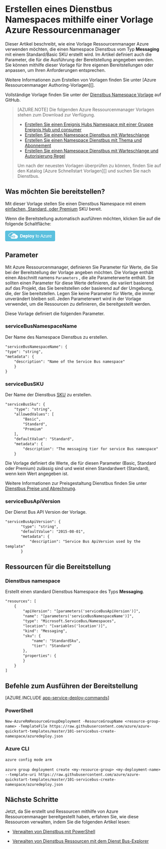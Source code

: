 <properties
    pageTitle="Erstellen eines Dienstbus Namespaces mithilfe einer Vorlage Ressourcenmanager | Microsoft Azure"
    description="Verwenden Sie Ressourcenmanager Azure-Vorlage, um einen Namespace Dienstbus erstellen"
    services="service-bus"
    documentationCenter=".net"
    authors="sethmanheim"
    manager="timlt"
    editor=""/>

<tags
    ms.service="service-bus"
    ms.devlang="tbd"
    ms.topic="article"
    ms.tgt_pltfrm="dotnet"
    ms.workload="na"
    ms.date="10/04/2016"
    ms.author="sethm;shvija"/>

# <a name="create-a-service-bus-namespace-using-an-azure-resource-manager-template"></a>Erstellen eines Dienstbus Namespaces mithilfe einer Vorlage Azure Ressourcenmanager

Dieser Artikel beschreibt, wie eine Vorlage Ressourcenmanager Azure verwenden möchten, die einen Namespace Dienstbus vom Typ **Messaging** mit einem Standard/Basic SKU erstellt wird. Im Artikel definiert auch die Parameter, die für die Ausführung der Bereitstellung angegeben werden. Sie können mithilfe dieser Vorlage für Ihre eigenen Bereitstellungen oder anpassen, um Ihren Anforderungen entsprechen.

Weitere Informationen zum Erstellen von Vorlagen finden Sie unter [Azure Ressourcenmanager Authoring-Vorlagen][].

Vollständige Vorlage finden Sie unter der [Dienstbus Namespace Vorlage][] auf GitHub.

>[AZURE.NOTE] Die folgenden Azure Ressourcenmanager Vorlagen stehen zum Download zur Verfügung. 
>
>-    [Erstellen Sie einen Ereignis Hubs Namespace mit einer Gruppe Ereignis Hub und consumer](../event-hubs/event-hubs-resource-manager-namespace-event-hub.md)
>-    [Erstellen Sie einen Namespace Dienstbus mit Warteschlange](service-bus-resource-manager-namespace-queue.md)
>-    [Erstellen Sie einen Namespace Dienstbus mit Thema und Abonnement](service-bus-resource-manager-namespace-topic.md)
>-    [Erstellen Sie einen Namespace Dienstbus mit Warteschlange und Autorisierung Regel](service-bus-resource-manager-namespace-auth-rule.md)
>
>Um nach der neuesten Vorlagen überprüfen zu können, finden Sie auf den Katalog [Azure Schnellstart Vorlagen][] und suchen Sie nach Dienstbus.

## <a name="what-will-you-deploy"></a>Was möchten Sie bereitstellen?

Mit dieser Vorlage stellen Sie einen Dienstbus Namespace mit einem [einfachen, Standard, oder Premium](https://azure.microsoft.com/pricing/details/service-bus/) SKU bereit.

Wenn die Bereitstellung automatisch ausführen möchten, klicken Sie auf die folgende Schaltfläche:

[![Bereitstellen für Azure](./media/service-bus-resource-manager-namespace/deploybutton.png)](https://portal.azure.com/#create/Microsoft.Template/uri/https%3A%2F%2Fraw.githubusercontent.com%2FAzure%2Fazure-quickstart-templates%2Fmaster%2F101-servicebus-create-namespace%2Fazuredeploy.json)

## <a name="parameters"></a>Parameter

Mit Azure Ressourcenmanager, definieren Sie Parameter für Werte, die Sie bei der Bereitstellung der Vorlage angeben möchten. Die Vorlage enthält einen Abschnitt namens `Parameters` , die alle Parameterwerte enthält. Sie sollten einen Parameter für diese Werte definieren, die variiert basierend auf das Projekt, das Sie bereitstellen oder basierend auf der Umgebung, die, der Sie bereitstellen. Legen Sie keine Parameter für Werte, die immer unverändert bleiben soll. Jeden Parameterwert wird in der Vorlage verwendet, um die Ressourcen zu definieren, die bereitgestellt werden.

Diese Vorlage definiert die folgenden Parameter.

### <a name="servicebusnamespacename"></a>serviceBusNamespaceName

Der Name des Namespace Dienstbus zu erstellen.

```
"serviceBusNamespaceName": {
"type": "string",
"metadata": { 
    "description": "Name of the Service Bus namespace" 
    }
}
```

### <a name="servicebussku"></a>serviceBusSKU

Der Name der Dienstbus [SKU](https://azure.microsoft.com/pricing/details/service-bus/) zu erstellen.

```
"serviceBusSku": { 
    "type": "string", 
    "allowedValues": [ 
        "Basic", 
        "Standard",
        "Premium" 
    ], 
    "defaultValue": "Standard", 
    "metadata": { 
        "description": "The messaging tier for service Bus namespace" 
    } 

```

Die Vorlage definiert die Werte, die für diesen Parameter (Basic, Standard oder Premium) zulässig sind und weist einen Standardwert (Standard), wenn kein Wert angegeben ist.

Weitere Informationen zur Preisgestaltung Dienstbus finden Sie unter [Dienstbus Preise und Abrechnung][].

### <a name="servicebusapiversion"></a>serviceBusApiVersion

Der Dienst Bus API Version der Vorlage.

```
"serviceBusApiVersion": { 
       "type": "string", 
       "defaultValue": "2015-08-01", 
       "metadata": { 
           "description": "Service Bus ApiVersion used by the template" 
       } 
```

## <a name="resources-to-deploy"></a>Ressourcen für die Bereitstellung

### <a name="service-bus-namespace"></a>Dienstbus namespace

Erstellt einen standard Dienstbus Namespace des Typs **Messaging**.

```
"resources": [
    {
        "apiVersion": "[parameters('serviceBusApiVersion')]",
        "name": "[parameters('serviceBusNamespaceName')]",
        "type": "Microsoft.ServiceBus/Namespaces",
        "location": "[variables('location')]",
        "kind": "Messaging",
        "sku": {
            "name": "StandardSku",
            "tier": "Standard"
        },
        "properties": {
        }
    }
]
```

## <a name="commands-to-run-deployment"></a>Befehle zum Ausführen der Bereitstellung

[AZURE.INCLUDE [app-service-deploy-commands](../../includes/app-service-deploy-commands.md)]

### <a name="powershell"></a>PowerShell

```
New-AzureRmResourceGroupDeployment -ResourceGroupName <resource-group-name> -TemplateFile https://raw.githubusercontent.com/azure/azure-quickstart-templates/master/101-servicebus-create-namespace/azuredeploy.json
```

### <a name="azure-cli"></a>Azure CLI

```
azure config mode arm

azure group deployment create <my-resource-group> <my-deployment-name> --template-uri https://raw.githubusercontent.com/azure/azure-quickstart-templates/master/101-servicebus-create-namespace/azuredeploy.json
```

## <a name="next-steps"></a>Nächste Schritte

Jetzt, da Sie erstellt und Ressourcen mithilfe von Azure Ressourcenmanager bereitgestellt haben, erfahren Sie, wie diese Ressourcen verwalten, indem Sie die folgenden Artikel lesen:

- [Verwalten von Dienstbus mit PowerShell](service-bus-powershell-how-to-provision.md)
- [Verwalten von Dienstbus Ressourcen mit dem Dienst Bus-Explorer](https://code.msdn.microsoft.com/Service-Bus-Explorer-f2abca5a)

  [Authoring Ressourcenmanager Azure-Vorlagen]: ../resource-group-authoring-templates.md
  [Dienstbus Namespace Vorlage]: https://github.com/Azure/azure-quickstart-templates/blob/master/101-servicebus-create-namespace/
  [Schnellstart Azure-Vorlagen]: https://azure.microsoft.com/documentation/templates/?term=service+bus
  [Dienstbus Preise und Abrechnung]: https://azure.microsoft.com/documentation/articles/service-bus-pricing-billing/
  [Using Azure PowerShell with Azure Resource Manager]: ../powershell-azure-resource-manager.md
  [Using the Azure CLI for Mac, Linux, and Windows with Azure Resource Management]: ../xplat-cli-azure-resource-manager.md
